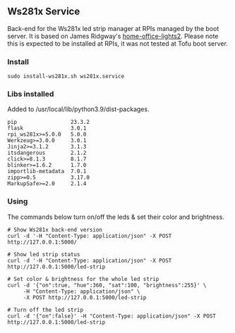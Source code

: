 ## Ws281x Service

Back-end for the Ws281x led strip manager at RPIs managed by the boot server. It is based on James Ridgway's [home-office-lights2](https://github.com/jamesridgway/home-office-lights2). Please note this is expected to be installed at RPIs, it was not tested at Tofu boot server.

### Install

```
sudo install-ws281x.sh ws281x.service

```

### Libs installed

Added to /usr/local/lib/python3.9/dist-packages.

```
pip                 23.3.2
flask               3.0.1
rpi_ws281x>=5.0.0   5.0.0
Werkzeug>=3.0.0     3.0.1
Jinja2>=3.1.2       3.1.3
itsdangerous        2.1.2
click>=8.1.3        8.1.7
blinker>=1.6.2      1.7.0
importlib-metadata  7.0.1
zipp>=0.5           3.17.0
MarkupSafe>=2.0     2.1.4
```

### Using

The commands below turn on/off the leds & set their color and brightness.

```
# Show Ws281x back-end version
curl -d '-H "Content-Type: application/json" -X POST http://127.0.0.1:5000/

# Show led strip status
curl -d '-H "Content-Type: application/json" -X POST http://127.0.0.1:5000/led-strip

# Set color & brightness for the whole led strip
curl -d '{"on":true, "hue":360, "sat":100, "brightness":255}' \
     -H "Content-Type: application/json" \
     -X POST http://127.0.0.1:5000/led-strip

# Turn off the led strip
curl -d '{"on":false}' -H "Content-Type: application/json" -X POST http://127.0.0.1:5000/led-strip

```
